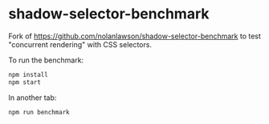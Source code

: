 # shadow-selector-benchmark

Fork of https://github.com/nolanlawson/shadow-selector-benchmark to test "concurrent rendering" with CSS selectors.

To run the benchmark:

```bash
npm install
npm start
```

In another tab:

```bash
npm run benchmark
```
